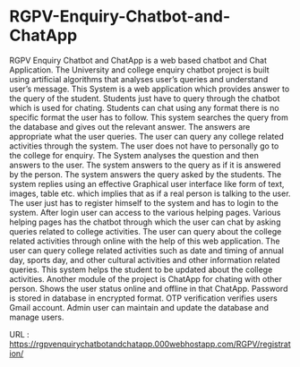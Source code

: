 # RGPV-Enquiry-Chatbot-and-ChatApp


RGPV Enquiry Chatbot and ChatApp is a web based chatbot and Chat Application. The University and college enquiry chatbot project is built using artificial algorithms that analyses user’s queries and understand user’s message. This System is a web application which provides answer to the query of the student. Students just have to query through the chatbot which is used for chating. Students can chat using any format there is no specific format the user has to follow. This system searches the query from the database and gives out the relevant answer.
The answers are appropriate what the user queries. The user can query any college related activities through the system. The user does not have to personally go to the college for enquiry. The System analyses the question and then answers to the user. The system answers to the query as if it is answered by the person. The system answers the query asked by the students. The system replies using an effective Graphical user interface like form of text, images, table etc. which implies that as if a real person is talking to the user. The user just has to register himself to the system and has to login to the system. After login user can access to the various helping pages. Various helping pages has the chatbot through which the user can chat by asking queries related to college activities. The user can query about the college related activities through online with the help of this web application. The user can query college related activities such as date and timing of annual day, sports day, and other cultural activities and other information related queries. This system helps the student to be updated about the college activities.
Another module of the project is ChatApp for chating with other person. Shows the user status online and offline in that ChatApp. Password is stored in database in encrypted format. OTP verification verifies users Gmail account. Admin user can maintain and update the database and manage users.



URL : https://rgpvenquirychatbotandchatapp.000webhostapp.com/RGPV/registration/
